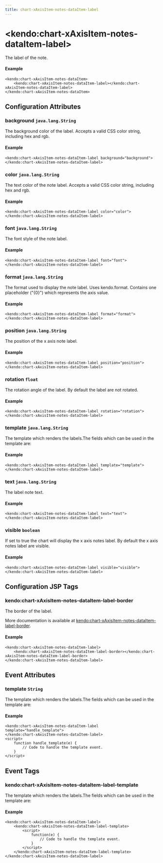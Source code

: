 ```yaml
---
title: chart-xAxisItem-notes-dataItem-label
---
```


# \<kendo:chart-xAxisItem-notes-dataItem-label\>

The label of the note.

#### Example
    <kendo:chart-xAxisItem-notes-dataItem>
        <kendo:chart-xAxisItem-notes-dataItem-label></kendo:chart-xAxisItem-notes-dataItem-label>
    </kendo:chart-xAxisItem-notes-dataItem>

## Configuration Attributes

### background `java.lang.String`

The background color of the label. Accepts a valid CSS color string, including hex and rgb.

#### Example
    <kendo:chart-xAxisItem-notes-dataItem-label background="background">
    </kendo:chart-xAxisItem-notes-dataItem-label>

### color `java.lang.String`

The text color of the note label. Accepts a valid CSS color string, including hex and rgb.

#### Example
    <kendo:chart-xAxisItem-notes-dataItem-label color="color">
    </kendo:chart-xAxisItem-notes-dataItem-label>

### font `java.lang.String`

The font style of the note label.

#### Example
    <kendo:chart-xAxisItem-notes-dataItem-label font="font">
    </kendo:chart-xAxisItem-notes-dataItem-label>

### format `java.lang.String`

The format used to display the note label. Uses kendo.format. Contains one placeholder ("{0}") which represents the axis value.

#### Example
    <kendo:chart-xAxisItem-notes-dataItem-label format="format">
    </kendo:chart-xAxisItem-notes-dataItem-label>

### position `java.lang.String`

The position of the x axis note label.

#### Example
    <kendo:chart-xAxisItem-notes-dataItem-label position="position">
    </kendo:chart-xAxisItem-notes-dataItem-label>

### rotation `float`

The rotation angle of the label. By default the label are not rotated.

#### Example
    <kendo:chart-xAxisItem-notes-dataItem-label rotation="rotation">
    </kendo:chart-xAxisItem-notes-dataItem-label>

### template `java.lang.String`

The template which renders the labels.The fields which can be used in the template are:

#### Example
    <kendo:chart-xAxisItem-notes-dataItem-label template="template">
    </kendo:chart-xAxisItem-notes-dataItem-label>

### text `java.lang.String`

The label note text.

#### Example
    <kendo:chart-xAxisItem-notes-dataItem-label text="text">
    </kendo:chart-xAxisItem-notes-dataItem-label>

### visible `boolean`

If set to true the chart will display the x axis notes label. By default the x axis notes label are visible.

#### Example
    <kendo:chart-xAxisItem-notes-dataItem-label visible="visible">
    </kendo:chart-xAxisItem-notes-dataItem-label>


##  Configuration JSP Tags

### kendo:chart-xAxisItem-notes-dataItem-label-border

The border of the label.

More documentation is available at [kendo:chart-xAxisItem-notes-dataItem-label-border](/kendo-ui/api/wrappers/jsp/chart/xaxisitem-notes-dataitem-label-border).

#### Example

    <kendo:chart-xAxisItem-notes-dataItem-label>
        <kendo:chart-xAxisItem-notes-dataItem-label-border></kendo:chart-xAxisItem-notes-dataItem-label-border>
    </kendo:chart-xAxisItem-notes-dataItem-label>


## Event Attributes

### template `String`

The template which renders the labels.The fields which can be used in the template are:


#### Example
    <kendo:chart-xAxisItem-notes-dataItem-label template="handle_template">
    </kendo:chart-xAxisItem-notes-dataItem-label>
    <script>
        function handle_template(e) {
            // Code to handle the template event.
        }
    </script>

## Event Tags

### kendo:chart-xAxisItem-notes-dataItem-label-template

The template which renders the labels.The fields which can be used in the template are:


#### Example
    <kendo:chart-xAxisItem-notes-dataItem-label>
        <kendo:chart-xAxisItem-notes-dataItem-label-template>
            <script>
                function(e) {
                    // Code to handle the template event.
                }
            </script>
        </kendo:chart-xAxisItem-notes-dataItem-label-template>
    </kendo:chart-xAxisItem-notes-dataItem-label>

